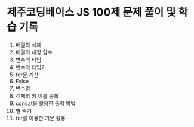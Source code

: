 # 제주코딩베이스 JS 100제 문제 풀이 및 학습 기록

1. 배열의 삭제
2. 배열의 내장 함수
3. 변수의 타입
4. 변수의 타입2
5. for문 계산
6. False
7. 변수명
8. 객체의 키 이름 중복
9. concat을 활용한 출력 방법
10. 별 찍기
11. for를 이용한 기본 활용

